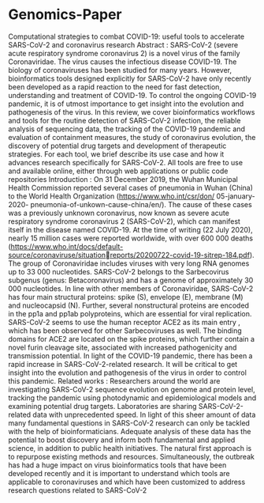 # Genomics-Paper
Computational strategies to combat COVID-19: useful tools to accelerate SARS-CoV-2 and coronavirus research
Abstract :
SARS-CoV-2 (severe acute respiratory syndrome coronavirus 2) is a novel virus of the family 
Coronaviridae. The virus causes the infectious disease COVID-19. The biology of coronaviruses has 
been studied for many years. However, bioinformatics tools designed explicitly for SARS-CoV-2 
have only recently been developed as a rapid reaction to the need for fast detection, 
understanding and treatment of COVID-19. To control the ongoing COVID-19 pandemic, it is of 
utmost importance to get insight into the evolution and pathogenesis of the virus. In this review, 
we cover bioinformatics workflows and tools for the routine detection of SARS-CoV-2 infection, 
the reliable analysis of sequencing data, the tracking of the COVID-19 pandemic and evaluation of 
containment measures, the study of coronavirus evolution, the discovery of potential drug targets 
and development of therapeutic strategies. For each tool, we brief describe its use case and how it 
advances research specifically for SARS-CoV-2. All tools are free to use and available online, either 
through web applications or public code repositories
Introduction :
On 31 December 2019, the Wuhan Municipal Health Commission reported several cases of pneumonia in 
Wuhan (China) to the World Health Organization (https://www.who.int/csr/don/ 05-january-2020-
pneumonia-of-unkown-cause-china/en/). The cause of these cases was a previously unknown coronavirus, 
now known as severe acute respiratory syndrome coronavirus 2 (SARS-CoV-2), which can manifest itself in 
the disease named COVID-19. At the time of writing (22 July 2020), nearly 15 million cases were reported 
worldwide, with over 600 000 deaths (https://www.who.int/docs/default-source/coronaviruse/situationreports/20200722-covid-19-sitrep-184.pdf). The group of Coronaviridae includes viruses with very long RNA 
genomes up to 33 000 nucleotides. SARS-CoV-2 belongs to the Sarbecovirus subgenus (genus: 
Betacoronavirus) and has a genome of approximately 30 000 nucleotides. In line with other members of 
Coronaviridae, SARS-CoV-2 has four main structural proteins: spike (S), envelope (E), membrane (M) and 
nucleocapsid (N). Further, several nonstructural proteins are encoded in the pp1a and pp1ab polyproteins, 
which are essential for viral replication. SARS-CoV-2 seems to use the human receptor ACE2 as its main 
entry , which has been observed for other Sarbecoviruses as well. The binding domains for ACE2 are 
located on the spike proteins, which further contain a novel furin cleavage site, associated with increased 
pathogenicity and transmission potential. In light of the COVID-19 pandemic, there has been a rapid 
increase in SARS-CoV-2-related research. It will be critical to get insight into the evolution and pathogenesis 
of the virus in order to control this pandemic.
Related works :
Researchers around the world are investigating SARS-CoV-2 sequence evolution on genome and protein 
level, tracking the pandemic using photodynamic and epidemiological models and examining potential drug 
targets. Laboratories are sharing SARS-CoV-2-related data with unprecedented speed. In light of this sheer 
amount of data many fundamental questions in SARS-CoV-2 research can only be tackled with the help of 
bioinformaticians. Adequate analysis of these data has the potential to boost discovery and inform both 
fundamental and applied science, in addition to public health initiatives. The natural first approach is to 
repurpose existing methods and resources. Simultaneously, the outbreak has had a huge impact on virus 
bioinformatics tools that have been developed recently and it is important to understand which tools are 
applicable to coronaviruses and which have been customized to address research questions related to 
SARS-CoV-2
